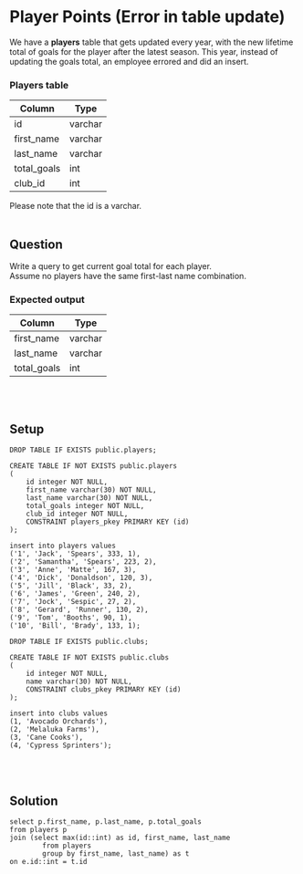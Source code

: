 # Player Points (Error in table update)
We have a **players** table that gets updated every year, with the new lifetime total
of goals for the player after the latest season. This year, instead of updating the goals 
total, an employee errored and did an insert.

### Players table
| Column      | Type |
|-------------| ---- |
| id          | varchar |
| first_name  | varchar |
| last_name   | varchar |
| total_goals | int |
 | club_id     | int |

Please note that the id is a varchar.
<br><br>

## Question
Write a query to get current goal total for each player.  
Assume no players have the same first-last name combination.

### Expected output
| Column      | Type |
|-------------| ---- |
| first_name  | varchar |
| last_name   | varchar |
| total_goals | int |  

<br><br>

## Setup
```postgresql
DROP TABLE IF EXISTS public.players;

CREATE TABLE IF NOT EXISTS public.players
(
    id integer NOT NULL,
    first_name varchar(30) NOT NULL,
    last_name varchar(30) NOT NULL,
    total_goals integer NOT NULL,
    club_id integer NOT NULL,
    CONSTRAINT players_pkey PRIMARY KEY (id)
);

insert into players values
('1', 'Jack', 'Spears', 333, 1),
('2', 'Samantha', 'Spears', 223, 2),
('3', 'Anne', 'Matte', 167, 3),
('4', 'Dick', 'Donaldson', 120, 3),
('5', 'Jill', 'Black', 33, 2),
('6', 'James', 'Green', 240, 2),
('7', 'Jock', 'Sespic', 27, 2),
('8', 'Gerard', 'Runner', 130, 2),
('9', 'Tom', 'Booths', 90, 1),
('10', 'Bill', 'Brady', 133, 1);

DROP TABLE IF EXISTS public.clubs;

CREATE TABLE IF NOT EXISTS public.clubs
(
    id integer NOT NULL,
    name varchar(30) NOT NULL,
    CONSTRAINT clubs_pkey PRIMARY KEY (id)
);

insert into clubs values
(1, 'Avocado Orchards'),
(2, 'Melaluka Farms'),
(3, 'Cane Cooks'),
(4, 'Cypress Sprinters');
```
<br><br>

## Solution
```postgresql
select p.first_name, p.last_name, p.total_goals
from players p
join (select max(id::int) as id, first_name, last_name
		from players
		group by first_name, last_name) as t
on e.id::int = t.id
```

